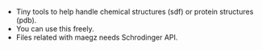 * Tiny tools to help handle chemical structures (sdf) or protein structures (pdb).  
* You can use this freely.  
* Files related with maegz needs Schrodinger API.  
